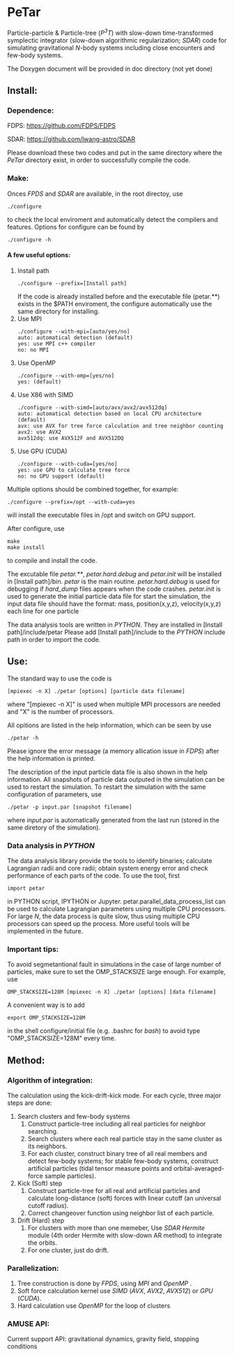 # PeTar
Particle-particle \& Particle-tree (_P<sup>3</sup>T_) with slow-down time-transformed symplectic integrator (slow-down algorithmic regularization; _SDAR_) code for simulating gravitational _N_-body systems including close encounters and few-body systems.

The Doxygen document will be provided in doc directory (not yet done)

## Install:
### Dependence:
FDPS: https://github.com/FDPS/FDPS

SDAR: https://github.com/lwang-astro/SDAR

Please download these two codes and put in the same directory where the _PeTar_ directory exist, in order to successfully compile the code.

### Make:
Onces _FPDS_ and _SDAR_ are available, in the root directoy, use 
```
./configure
```
to check the local enviroment and automatically detect the compilers and features.
Options for configure can be found by 
```
./configure -h
```
#### A few useful options:
1. Install path
    ```
    ./configure --prefix=[Install path]
    ```
   If the code is already installed before and the executable file (petar.\*\*) exists in the $PATH enviroment, the configure automatically use the same directory for installing.
2. Use MPI
   ```
   ./configure --with-mpi=[auto/yes/no]
   auto: automatical detection (default)
   yes: use MPI c++ compiler
   no: no MPI
3. Use OpenMP
    ```
    ./configure --with-omp=[yes/no]
    yes: (default)
4. Use X86 with SIMD
    ```
    ./configure --with-simd=[auto/avx/avx2/avx512dq]
    auto: automatical detection based on local CPU architecture (default)
    avx: use AVX for tree force calculation and tree neighbor counting
    avx2: use AVX2
    avx512dq: use AVX512F and AVX512DQ
    ```
5. Use GPU (CUDA)
    ```
    ./configure --with-cuda=[yes/no]
    yes: use GPU to calculate tree force
    no: no GPU support (default)
    ```

Multiple options should be combined together, for example:
```
./configure --prefix=/opt --with-cuda=yes
```
will install the executable files in /opt and switch on GPU support.

After configure, use 
```
make
make install
```
to compile and install the code.

The excutable file _petar.\*\*_, _petar.hard.debug_ and _petar.init_ will be installed in [Install path]/bin.
_petar_ is the main routine.
_petar.hard.debug_ is used for debugging if _hard\_dump_ files appears when the code crashes.
_petar.init_ is used to generate the initial particle data file for start the simulation, the input data file should have the format: mass, position(x,y,z), velocity(x,y,z) each line for one particle

The data analysis tools are written in _PYTHON_.
They are installed in [Install path]/include/petar
Please add [Install path]/include to the _PYTHON_ include path in order to import the code.

## Use:
The standard way to use the code is
```
[mpiexec -n X] ./petar [options] [particle data filename]
```
where "[mpiexec -n X]" is used when multiple MPI processors are needed and "X" is the number of processors.

All opitions are listed in the help information, which can be seen by use
```
./petar -h
```
Please ignore the error message (a memory allication issue in _FDPS_) after the help information is printed.

The description of the input particle data file is also shown in the help information. 
All snapshots of particle data outputed in the simulation can be used to restart the simulation. 
To restart the simulation with the same configuration of parameters, use
```
./petar -p input.par [snapshot filename]
```
where _input.par_ is automatically generated from the last run (stored in the same diretory of the simulation).

### Data analysis in _PYTHON_
The data analysis library provide the tools to identify binaries; calculate Lagrangian radii and core radii; obtain system energy error and check performance of each parts of the code.
To use the tool, first 
```
import petar
```
in PYTHON script, IPYTHON or Jupyter. 
petar.parallel_data_process_list can be used to calculate Lagrangian parameters using multiple CPU processors.
For large _N_, the data process is quite slow, thus using multiple CPU processors can speed up the process. 
More useful tools will be implemented in the future.

### Important tips:
To avoid segmetantional fault in simulations in the case of large number of particles, make sure to set the OMP_STACKSIZE large enough.
For example, use
```
OMP_STACKSIZE=128M [mpiexec -n X] ./petar [options] [data filename] 
```

A convenient way is to add
```
export OMP_STACKSIZE=128M
```
in the shell configure/initial file (e.g. .bashrc for _bash_) to avoid type "OMP_STACKSIZE=128M" every time.

## Method:
### Algorithm of integration: 
The calculation using the kick-drift-kick mode.
For each cycle, three major steps are done:
1. Search clusters and few-body systems
    1. Construct particle-tree including all real particles for neighbor searching.
    2. Search clusters where each real particle stay in the same cluster as its neighbors.
    3. For each cluster, construct binary tree of all real members and detect few-body systems; for stable few-body systems, construct artificial particles (tidal tensor measure points and orbital-averaged-force sample particles). 
2. Kick (Soft) step
    1. Construct particle-tree for all real and artificial particles and calculate long-distance (soft) forces with linear cutoff (an universal cutoff radius).
    2. Correct changeover function using neighbor list of each particle.
3. Drift (Hard) step
    1. For clusters with more than one memeber, Use _SDAR_ _Hermite_ module (4th order Hermite with slow-down AR method) to integrate the orbits.
    2. For one cluster, just do drift.  

### Parallelization:
1. Tree construction is done by _FPDS_, using _MPI_ and _OpenMP_ .
2. Soft force calculation kernel use _SIMD_ (_AVX_, _AVX2_, _AVX512_) or _GPU_ (_CUDA_).
3. Hard calculation use _OpenMP_ for the loop of clusters

### AMUSE API:
Current support API: gravitational dynamics, gravity field, stopping conditions
